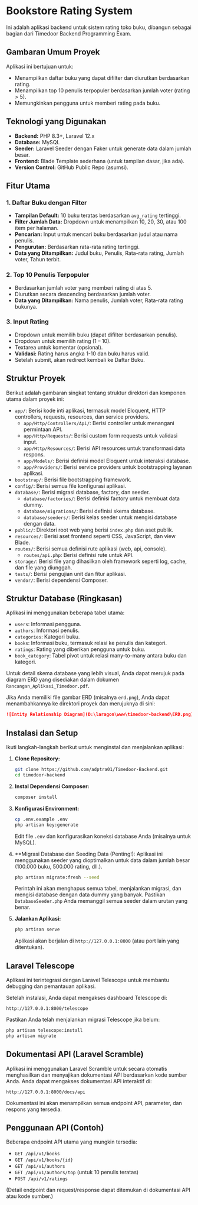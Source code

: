 # Bookstore Rating System

Ini adalah aplikasi backend untuk sistem rating toko buku, dibangun sebagai bagian dari Timedoor Backend Programming Exam.

## Gambaran Umum Proyek

Aplikasi ini bertujuan untuk:

- Menampilkan daftar buku yang dapat difilter dan diurutkan berdasarkan rating.
- Menampilkan top 10 penulis terpopuler berdasarkan jumlah voter (rating > 5).
- Memungkinkan pengguna untuk memberi rating pada buku.

## Teknologi yang Digunakan

- **Backend:** PHP 8.3+, Laravel 12.x
- **Database:** MySQL
- **Seeder:** Laravel Seeder dengan Faker untuk generate data dalam jumlah besar.
- **Frontend:** Blade Template sederhana (untuk tampilan dasar, jika ada).
- **Version Control:** GitHub Public Repo (asumsi).

## Fitur Utama

### 1. Daftar Buku dengan Filter

- **Tampilan Default:** 10 buku teratas berdasarkan `avg_rating` tertinggi.
- **Filter Jumlah Data:** Dropdown untuk menampilkan 10, 20, 30, atau 100 item per halaman.
- **Pencarian:** Input untuk mencari buku berdasarkan judul atau nama penulis.
- **Pengurutan:** Berdasarkan rata-rata rating tertinggi.
- **Data yang Ditampilkan:** Judul buku, Penulis, Rata-rata rating, Jumlah voter, Tahun terbit.

### 2. Top 10 Penulis Terpopuler

- Berdasarkan jumlah voter yang memberi rating di atas 5.
- Diurutkan secara descending berdasarkan jumlah voter.
- **Data yang Ditampilkan:** Nama penulis, Jumlah voter, Rata-rata rating bukunya.

### 3. Input Rating

- Dropdown untuk memilih buku (dapat difilter berdasarkan penulis).
- Dropdown untuk memilih rating (1 – 10).
- Textarea untuk komentar (opsional).
- **Validasi:** Rating harus angka 1-10 dan buku harus valid.
- Setelah submit, akan redirect kembali ke Daftar Buku.

## Struktur Proyek

Berikut adalah gambaran singkat tentang struktur direktori dan komponen utama dalam proyek ini:

- `app/`: Berisi kode inti aplikasi, termasuk model Eloquent, HTTP controllers, requests, resources, dan service providers.
  - `app/Http/Controllers/Api/`: Berisi controller untuk menangani permintaan API.
  - `app/Http/Requests/`: Berisi custom form requests untuk validasi input.
  - `app/Http/Resources/`: Berisi API resources untuk transformasi data respons.
  - `app/Models/`: Berisi definisi model Eloquent untuk interaksi database.
  - `app/Providers/`: Berisi service providers untuk bootstrapping layanan aplikasi.
- `bootstrap/`: Berisi file bootstrapping framework.
- `config/`: Berisi semua file konfigurasi aplikasi.
- `database/`: Berisi migrasi database, factory, dan seeder.
  - `database/factories/`: Berisi definisi factory untuk membuat data dummy.
  - `database/migrations/`: Berisi definisi skema database.
  - `database/seeders/`: Berisi kelas seeder untuk mengisi database dengan data.
- `public/`: Direktori root web yang berisi `index.php` dan aset publik.
- `resources/`: Berisi aset frontend seperti CSS, JavaScript, dan view Blade.
- `routes/`: Berisi semua definisi rute aplikasi (web, api, console).
  - `routes/api.php`: Berisi definisi rute untuk API.
- `storage/`: Berisi file yang dihasilkan oleh framework seperti log, cache, dan file yang diunggah.
- `tests/`: Berisi pengujian unit dan fitur aplikasi.
- `vendor/`: Berisi dependensi Composer.

## Struktur Database (Ringkasan)

Aplikasi ini menggunakan beberapa tabel utama:

- `users`: Informasi pengguna.
- `authors`: Informasi penulis.
- `categories`: Kategori buku.
- `books`: Informasi buku, termasuk relasi ke penulis dan kategori.
- `ratings`: Rating yang diberikan pengguna untuk buku.
- `book_category`: Tabel pivot untuk relasi many-to-many antara buku dan kategori.

Untuk detail skema database yang lebih visual, Anda dapat merujuk pada diagram ERD yang disediakan dalam dokumen `Rancangan_Aplikasi_Timedoor.pdf`.

Jika Anda memiliki file gambar ERD (misalnya `erd.png`), Anda dapat menambahkannya ke direktori proyek dan merujuknya di sini:

```markdown
![Entity Relationship Diagram](D:\laragon\www\timedoor-backend\ERD.png)
```

## Instalasi dan Setup

Ikuti langkah-langkah berikut untuk menginstal dan menjalankan aplikasi:

1. **Clone Repository:**

   ```bash
   git clone https://github.com/adptra01/Timedoor-Backend.git
   cd timedoor-backend
   ```
2. **Instal Dependensi Composer:**

   ```bash
   composer install
   ```
3. **Konfigurasi Environment:**

   ```bash
   cp .env.example .env
   php artisan key:generate
   ```

   Edit file `.env` dan konfigurasikan koneksi database Anda (misalnya untuk MySQL).
4. **Migrasi Database dan Seeding Data (Penting!):
   Aplikasi ini menggunakan seeder yang dioptimalkan untuk data dalam jumlah besar (100.000 buku, 500.000 rating, dll.).

   ```bash
   php artisan migrate:fresh --seed
   ```

   Perintah ini akan menghapus semua tabel, menjalankan migrasi, dan mengisi database dengan data dummy yang banyak. Pastikan `DatabaseSeeder.php` Anda memanggil semua seeder dalam urutan yang benar.
5. **Jalankan Aplikasi:**

   ```bash
   php artisan serve
   ```

   Aplikasi akan berjalan di `http://127.0.0.1:8000` (atau port lain yang ditentukan).

## Laravel Telescope

Aplikasi ini terintegrasi dengan Laravel Telescope untuk membantu debugging dan pemantauan aplikasi.

Setelah instalasi, Anda dapat mengakses dashboard Telescope di:

```
http://127.0.0.1:8000/telescope
```

Pastikan Anda telah menjalankan migrasi Telescope jika belum:

```bash
php artisan telescope:install
php artisan migrate
```

## Dokumentasi API (Laravel Scramble)

Aplikasi ini menggunakan Laravel Scramble untuk secara otomatis menghasilkan dan menyajikan dokumentasi API berdasarkan kode sumber Anda. Anda dapat mengakses dokumentasi API interaktif di:

```
http://127.0.0.1:8000/docs/api
```

Dokumentasi ini akan menampilkan semua endpoint API, parameter, dan respons yang tersedia.

## Penggunaan API (Contoh)

Beberapa endpoint API utama yang mungkin tersedia:

- `GET /api/v1/books`
- `GET /api/v1/books/{id}`
- `GET /api/v1/authors`
- `GET /api/v1/authors/top` (untuk 10 penulis teratas)
- `POST /api/v1/ratings`

(Detail endpoint dan request/response dapat ditemukan di dokumentasi API atau kode sumber.)
